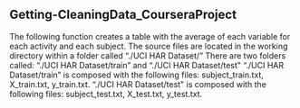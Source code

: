 ## Getting-CleaningData_CourseraProject
The following function creates a table with the average of each variable for each activity and each subject. 
The source files are located in the working directory within a folder called “./UCI HAR Dataset/”
There are two folders called: “./UCI HAR Dataset/train” and “./UCI HAR Dataset/test" 
“./UCI HAR Dataset/train” is composed with the following files: subject_train.txt, X_train.txt, y_train.txt.
“./UCI HAR Dataset/test" is composed with the following files: subject_test.txt, X_test.txt, y_test.txt.


